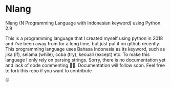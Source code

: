 # Nlang
Nlang (N Programming Language with Indonesian keyword) using Python 2.9

This is a programming language that I created myself using python in 2018 and I've been away from for a long time, but just put it on github recently. This programming language uses Bahasa Indonesia as its keyword, such as jika (if), selama (while), coba (try), kecuali (except) etc. To make this language I only rely on parsing strings. Sorry, there is no documentation yet and lack of code commenting
🙏🏼. Documentation will follow soon. Feel free to fork this repo if you want to contribute

    😊
